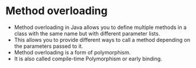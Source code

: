 # Method overloading 
* Method overloading in Java allows you to define multiple methods in a class with the same name but with different parameter lists.
* This allows you to provide different ways to call a method depending on the parameters passed to it. 
* Method overloading is a form of polymorphism.
* It is also called compile-time Polymorphism or early binding.